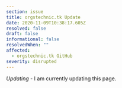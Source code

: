 ```yaml
---
section: issue
title: orgstechnic.tk Update
date: 2020-11-09T10:38:17.605Z
resolved: false
draft: false
informational: false
resolvedWhen: ""
affected:
  - orgstechnic.tk GitHub
severity: disrupted
---
```

*Updating* - I am currently updating this page.